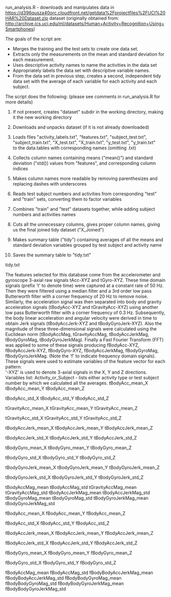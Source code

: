 run_analysis.R - downloads and manipulates data in
https://d396qusza40orc.cloudfront.net/getdata%2Fprojectfiles%2FUCI%20HAR%20Dataset.zip
dataset (originally obtained from: http://archive.ics.uci.edu/ml/datasets/Human+Activity+Recognition+Using+Smartphones)

The goals of the script are:
- Merges the training and the test sets to create one data set.
- Extracts only the measurements on the mean and standard deviation for each measurement.
- Uses descriptive activity names to name the activities in the data set
- Appropriately labels the data set with descriptive variable names.
- From the data set in previous step, creates a second, independent tidy data set with the average of each variable for each activity and each subject.

The script does the following: (please see comments in run_analysis.R for more details)
1. If not present, creates "dataset" subdir in the working directory, making it the new working directory
2. Downloads and unpacks dataset (if it is not already downloaded)
3. Loads files 
	"activity_labels.txt",
        "features.txt",
        "subject_test.txt",
        "subject_train.txt",
        "X_test.txt",
        "X_train.txt",
        "y_test.txt",
        "y_train.txt"       
to the data.tables with corresponding names (omitting .txt)
4. Collects column names containing means ("mean()") and standard deviation ("std()) values from "features", and corresponding column indices
5. Makes column names more readable by removing parenthesizes and replacing dashes with underscores
6. Reads test subject numbers and activities from corresponding "test" and "train" sets, converting them to factor variables
7. Combines "train" and "test" datasets together, while adding subject numbers and activities names
8. Cuts all the unnecessary columns, gives proper column names, giving us the final joined tidy dataset ("X_Joined")

9. Makes summary table ("tidy") containing averages of all the means and standard deviation variables grouped by test subject and activity name
10. Saves the summary table to "tidy.txt"


tidy.txt

The features selected for this database come from the accelerometer and gyroscope 3-axial raw signals tAcc-XYZ and tGyro-XYZ. These time domain signals (prefix 't' to denote time) were captured at a constant rate of 50 Hz. Then they were filtered using a median filter and a 3rd order low pass Butterworth filter with a corner frequency of 20 Hz to remove noise. Similarly, the acceleration signal was then separated into body and gravity acceleration signals (tBodyAcc-XYZ and tGravityAcc-XYZ) using another low pass Butterworth filter with a corner frequency of 0.3 Hz. 
Subsequently, the body linear acceleration and angular velocity were derived in time to obtain Jerk signals (tBodyAccJerk-XYZ and tBodyGyroJerk-XYZ). Also the magnitude of these three-dimensional signals were calculated using the Euclidean norm (tBodyAccMag, tGravityAccMag, tBodyAccJerkMag, tBodyGyroMag, tBodyGyroJerkMag). 
Finally a Fast Fourier Transform (FFT) was applied to some of these signals producing fBodyAcc-XYZ, fBodyAccJerk-XYZ, fBodyGyro-XYZ, fBodyAccJerkMag, fBodyGyroMag, fBodyGyroJerkMag. (Note the 'f' to indicate frequency domain signals). 
These signals were used to estimate variables of the feature vector for each pattern:  
'-XYZ' is used to denote 3-axial signals in the X, Y and Z directions.
Variables list:
Activity_or_Subject - lists either activity type or test subject number by which we calculated all the averages.
tBodyAcc_mean_X 
tBodyAcc_mean_Y 
tBodyAcc_mean_Z 

tBodyAcc_std_X 
tBodyAcc_std_Y 
tBodyAcc_std_Z 

tGravityAcc_mean_X 
tGravityAcc_mean_Y 
tGravityAcc_mean_Z 

tGravityAcc_std_X 
tGravityAcc_std_Y 
tGravityAcc_std_Z 

tBodyAccJerk_mean_X 
tBodyAccJerk_mean_Y 
tBodyAccJerk_mean_Z 

tBodyAccJerk_std_X 
tBodyAccJerk_std_Y 
tBodyAccJerk_std_Z 

tBodyGyro_mean_X 
tBodyGyro_mean_Y 
tBodyGyro_mean_Z 

tBodyGyro_std_X 
tBodyGyro_std_Y 
tBodyGyro_std_Z 

tBodyGyroJerk_mean_X 
tBodyGyroJerk_mean_Y 
tBodyGyroJerk_mean_Z 

tBodyGyroJerk_std_X 
tBodyGyroJerk_std_Y 
tBodyGyroJerk_std_Z 

tBodyAccMag_mean 
tBodyAccMag_std 
tGravityAccMag_mean 
tGravityAccMag_std 
tBodyAccJerkMag_mean 
tBodyAccJerkMag_std 
tBodyGyroMag_mean 
tBodyGyroMag_std 
tBodyGyroJerkMag_mean 
tBodyGyroJerkMag_std

fBodyAcc_mean_X 
fBodyAcc_mean_Y 
fBodyAcc_mean_Z 

fBodyAcc_std_X 
fBodyAcc_std_Y 
fBodyAcc_std_Z 

fBodyAccJerk_mean_X 
fBodyAccJerk_mean_Y 
fBodyAccJerk_mean_Z
 
fBodyAccJerk_std_X 
fBodyAccJerk_std_Y 
fBodyAccJerk_std_Z 

fBodyGyro_mean_X 
fBodyGyro_mean_Y 
fBodyGyro_mean_Z 

fBodyGyro_std_X 
fBodyGyro_std_Y 
fBodyGyro_std_Z 

fBodyAccMag_mean 
fBodyAccMag_std 
fBodyBodyAccJerkMag_mean 
fBodyBodyAccJerkMag_std 
fBodyBodyGyroMag_mean 
fBodyBodyGyroMag_std 
fBodyBodyGyroJerkMag_mean 
fBodyBodyGyroJerkMag_std
